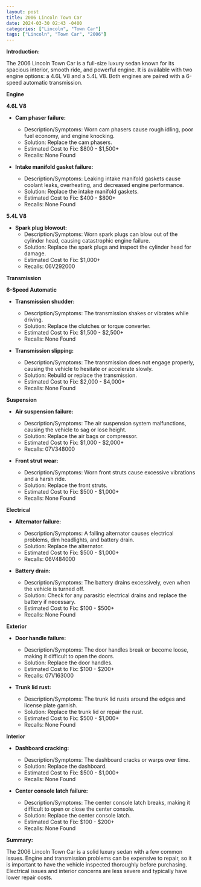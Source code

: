 ```yaml
---
layout: post
title: 2006 Lincoln Town Car
date: 2024-03-30 02:43 -0400
categories: ["Lincoln", "Town Car"]
tags: ["Lincoln", "Town Car", "2006"]
---
```

**Introduction:**

The 2006 Lincoln Town Car is a full-size luxury sedan known for its spacious interior, smooth ride, and powerful engine. It is available with two engine options: a 4.6L V8 and a 5.4L V8. Both engines are paired with a 6-speed automatic transmission.

**Engine**

**4.6L V8**

* **Cam phaser failure:**
    * Description/Symptoms: Worn cam phasers cause rough idling, poor fuel economy, and engine knocking.
    * Solution: Replace the cam phasers.
    * Estimated Cost to Fix: $800 - $1,500+
    * Recalls: None Found

* **Intake manifold gasket failure:**
    * Description/Symptoms: Leaking intake manifold gaskets cause coolant leaks, overheating, and decreased engine performance.
    * Solution: Replace the intake manifold gaskets.
    * Estimated Cost to Fix: $400 - $800+
    * Recalls: None Found

**5.4L V8**

* **Spark plug blowout:**
    * Description/Symptoms: Worn spark plugs can blow out of the cylinder head, causing catastrophic engine failure.
    * Solution: Replace the spark plugs and inspect the cylinder head for damage.
    * Estimated Cost to Fix: $1,000+
    * Recalls: 06V292000

**Transmission**

**6-Speed Automatic**

* **Transmission shudder:**
    * Description/Symptoms: The transmission shakes or vibrates while driving.
    * Solution: Replace the clutches or torque converter.
    * Estimated Cost to Fix: $1,500 - $2,500+
    * Recalls: None Found

* **Transmission slipping:**
    * Description/Symptoms: The transmission does not engage properly, causing the vehicle to hesitate or accelerate slowly.
    * Solution: Rebuild or replace the transmission.
    * Estimated Cost to Fix: $2,000 - $4,000+
    * Recalls: None Found

**Suspension**

* **Air suspension failure:**
    * Description/Symptoms: The air suspension system malfunctions, causing the vehicle to sag or lose height.
    * Solution: Replace the air bags or compressor.
    * Estimated Cost to Fix: $1,000 - $2,000+
    * Recalls: 07V348000

* **Front strut wear:**
    * Description/Symptoms: Worn front struts cause excessive vibrations and a harsh ride.
    * Solution: Replace the front struts.
    * Estimated Cost to Fix: $500 - $1,000+
    * Recalls: None Found

**Electrical**

* **Alternator failure:**
    * Description/Symptoms: A failing alternator causes electrical problems, dim headlights, and battery drain.
    * Solution: Replace the alternator.
    * Estimated Cost to Fix: $500 - $1,000+
    * Recalls: 06V484000

* **Battery drain:**
    * Description/Symptoms: The battery drains excessively, even when the vehicle is turned off.
    * Solution: Check for any parasitic electrical drains and replace the battery if necessary.
    * Estimated Cost to Fix: $100 - $500+
    * Recalls: None Found

**Exterior**

* **Door handle failure:**
    * Description/Symptoms: The door handles break or become loose, making it difficult to open the doors.
    * Solution: Replace the door handles.
    * Estimated Cost to Fix: $100 - $200+
    * Recalls: 07V163000

* **Trunk lid rust:**
    * Description/Symptoms: The trunk lid rusts around the edges and license plate garnish.
    * Solution: Replace the trunk lid or repair the rust.
    * Estimated Cost to Fix: $500 - $1,000+
    * Recalls: None Found

**Interior**

* **Dashboard cracking:**
    * Description/Symptoms: The dashboard cracks or warps over time.
    * Solution: Replace the dashboard.
    * Estimated Cost to Fix: $500 - $1,000+
    * Recalls: None Found

* **Center console latch failure:**
    * Description/Symptoms: The center console latch breaks, making it difficult to open or close the center console.
    * Solution: Replace the center console latch.
    * Estimated Cost to Fix: $100 - $200+
    * Recalls: None Found

**Summary:**

The 2006 Lincoln Town Car is a solid luxury sedan with a few common issues. Engine and transmission problems can be expensive to repair, so it is important to have the vehicle inspected thoroughly before purchasing. Electrical issues and interior concerns are less severe and typically have lower repair costs.
